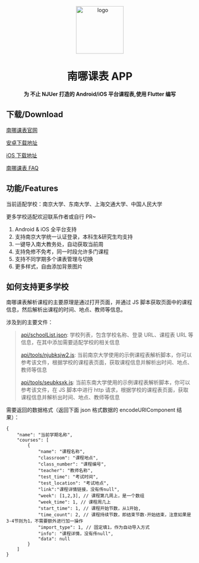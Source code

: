 <div align="center">

<img src="./android/app/src/main/res/ic_launcher.png" alt="logo" width="128" height="128" />

<h1>南哪课表 APP</h1>

**为 不止 NJUer 打造的 Android/iOS 平台课程表,使用 Flutter 编写**

</div>

## 下载/Download

[南哪课表官网](https://nju.app)

[安卓下载地址](https://mirror.nju.edu.cn/download/%E5%8D%97%E5%93%AA%E8%AF%BE%E8%A1%A8)

[iOS 下载地址](https://apps.apple.com/cn/app/%E5%8D%97%E5%93%AA%E8%AF%BE%E8%A1%A8/id1511705694)

[南哪课表 FAQ](https://idealclover.top/archives/606/)

<!--more-->

## 功能/Features

当前适配学校：南京大学、东南大学、上海交通大学、中国人民大学

更多学校适配欢迎联系作者或自行 PR~

1. Android & iOS 全平台支持
2. 支持南京大学统一认证登录，本科生&研究生均支持
3. 一键导入南大教务处，自动获取当前周
4. 支持免修不免考，同一时段允许多门课程
5. 支持不同学期多个课表管理与切换
6. 更多样式，自由添加背景图片

## 如何支持更多学校

南哪课表解析课程的主要原理是通过打开页面，并通过 JS 脚本获取页面中的课程信息，然后解析出课程的时间、地点、教师等信息。

涉及到的主要文件：

> [api/schoolList.json](api/schoolList.json): 学校列表，包含学校名称、登录 URL、课程表 URL 等信息，在其中添加需要适配学校的相关信息
>
> [api/tools/njubksjw2.js](api/tools/njubksjw2.js): 当前南京大学使用的示例课程表解析脚本，你可以参考该文件，根据学校的课程表页面，获取课程信息并解析出时间、地点、教师等信息
>
> [api/tools/seubksxk.js](api/tools/parseCourse.js): 当前东南大学使用的示例课程表解析脚本，你可以参考该文件，在 JS 脚本中进行 http 请求，根据学校的课程表页面，获取课程信息并解析出时间、地点、教师等信息

需要返回的数据格式（返回下面 json 格式数据的 encodeURIComponent 结果）：

```
{
    "name": "当前学期名称",
    "courses": [
        {
            "name": "课程名称",
            "classroom": "课程地点",
            "class_number": "课程编号",
            "teacher": "教师名称",
            "test_time": "考试时间",
            "test_location": "考试地点",
            "link":"课程详情链接，没有传null",
            "week": [1,2,3], // 课程第几周上，是一个数组
            "week_time": 1, // 课程周几上
            "start_time": 1, // 课程开始节数，从1开始,
            "time_count": 2, // 课程持续节数，即结束节数-开始结束，注意如果是3-4节则为1，不需要额外进行加一操作
            "import_type": 1, // 固定填1，作为自动导入方式
            "info": "课程详情，没有传null",
            "data": null
        }
    ]
}

```
